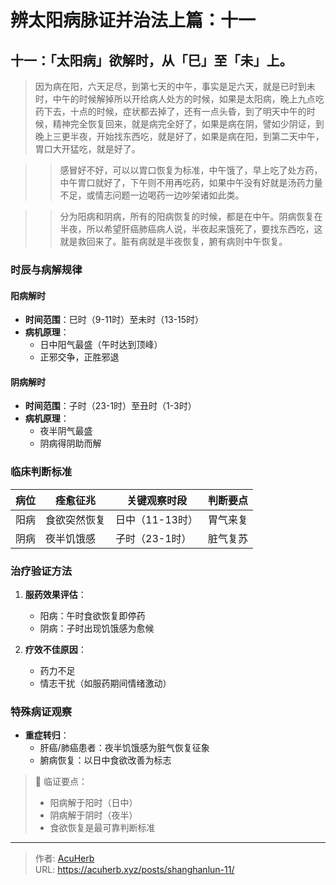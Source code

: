 # 辨太阳病脉证并治法上篇：十一


## 十一：「太阳病」欲解时，从「巳」至「未」上。

<!--more-->

> 因为病在阳，六天足尽，到第七天的中午，事实是足六天，就是已时到未时，中午的时候解掉所以开给病人处方的时候，如果是太阳病，晚上九点吃药下去，十点的时候，症状都去掉了，还有一点头昏，到了明天中午的时候，精神完全恢复回来，就是病完全好了，如果是病在阴，譬如少阴证，到晚上三更半夜，开始找东西吃，就是好了，如果是病在阳，到第二天中午，胃口大开猛吃，就是好了。

>> 感冒好不好，可以以胃口恢复为标准，中午饿了，早上吃了处方药，中午胃口就好了，下午则不用再吃药，如果中午没有好就是汤药力量不足，或情志问题一边喝药一边吵架诸如此类。

>> 分为阳病和阴病，所有的阳病恢复的时候，都是在中午。阴病恢复在半夜，所以希望肝癌肺癌病人说，半夜起来饿死了，要找东西吃，这就是救回来了。脏有病就是半夜恢复，腑有病则中午恢复。

### 时辰与病解规律
#### 阳病解时
- **时间范围**：巳时（9-11时）至未时（13-15时）
- **病机原理**：
  - 日中阳气最盛（午时达到顶峰）
  - 正邪交争，正胜邪退

#### 阴病解时
- **时间范围**：子时（23-1时）至丑时（1-3时）
- **病机原理**：
  - 夜半阴气最盛
  - 阴病得阴助而解

### 临床判断标准
| 病位 | 痊愈征兆               | 关键观察时段   | 判断要点                 |
|------|------------------------|----------------|--------------------------|
| 阳病 | 食欲突然恢复           | 日中（11-13时）| 胃气来复                 |
| 阴病 | 夜半饥饿感             | 子时（23-1时） | 脏气复苏                 |

### 治疗验证方法
1. **服药效果评估**：
   - 阳病：午时食欲恢复即停药
   - 阴病：子时出现饥饿感为愈候

2. **疗效不佳原因**：
   - 药力不足
   - 情志干扰（如服药期间情绪激动）

### 特殊病证观察
- **重症转归**：
  - 肝癌/肺癌患者：夜半饥饿感为脏气恢复征象
  - 腑病恢复：以日中食欲改善为标志

> 📌 临证要点：
> - 阳病解于阳时（日中）
> - 阴病解于阴时（夜半）
> - 食欲恢复是最可靠判断标准

---

> 作者: [AcuHerb](https://acuherb.xyz)  
> URL: https://acuherb.xyz/posts/shanghanlun-11/  

